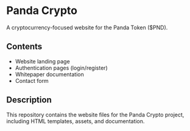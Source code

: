 # Panda Crypto

A cryptocurrency-focused website for the Panda Token ($PND).

## Contents

- Website landing page
- Authentication pages (login/register)
- Whitepaper documentation
- Contact form

## Description

This repository contains the website files for the Panda Crypto project, including HTML templates, assets, and documentation. 